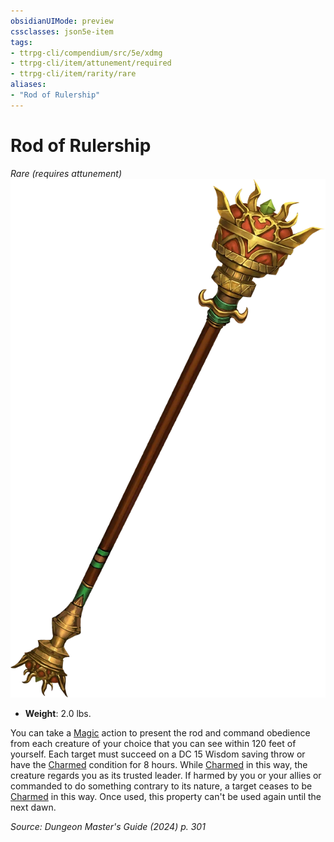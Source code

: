 ```yaml
---
obsidianUIMode: preview
cssclasses: json5e-item
tags:
- ttrpg-cli/compendium/src/5e/xdmg
- ttrpg-cli/item/attunement/required
- ttrpg-cli/item/rarity/rare
aliases: 
- "Rod of Rulership"
---
```

# Rod of Rulership
*Rare (requires attunement)*  
![](Misc%20Files/CLI/compendium/items/img/rod-of-rulership.webp#right)

- **Weight**: 2.0 lbs.

You can take a [Magic](Misc%20Files/CLI/rules/actions.md#Magic) action to present the rod and command obedience from each creature of your choice that you can see within 120 feet of yourself. Each target must succeed on a DC 15 Wisdom saving throw or have the [Charmed](Misc%20Files/CLI/rules/conditions.md#Charmed) condition for 8 hours. While [Charmed](Misc%20Files/CLI/rules/conditions.md#Charmed) in this way, the creature regards you as its trusted leader. If harmed by you or your allies or commanded to do something contrary to its nature, a target ceases to be [Charmed](Misc%20Files/CLI/rules/conditions.md#Charmed) in this way. Once used, this property can't be used again until the next dawn.

*Source: Dungeon Master's Guide (2024) p. 301*